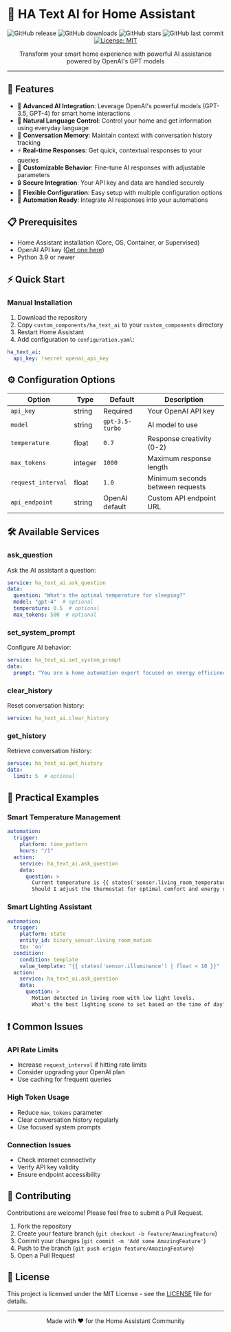 # 🤖 HA Text AI for Home Assistant

<div align="center">

![GitHub release](https://img.shields.io/github/release/smkrv/ha-text-ai.svg?style=flat-square)
![GitHub downloads](https://img.shields.io/github/downloads/smkrv/ha-text-ai/total.svg?style=flat-square)
![GitHub stars](https://img.shields.io/github/stars/smkrv/ha-text-ai.svg?style=social)
![GitHub last commit](https://img.shields.io/github/last-commit/smkrv/ha-text-ai.svg?style=flat-square)
[![License: MIT](https://img.shields.io/badge/License-MIT-yellow.svg?style=flat-square)](https://opensource.org/licenses/MIT)

</div>

<p align="center">
Transform your smart home experience with powerful AI assistance powered by OpenAI's GPT models
</p>

---

## 🌟 Features

- 🧠 **Advanced AI Integration**: Leverage OpenAI's powerful models (GPT-3.5, GPT-4) for smart home interactions
- 💬 **Natural Language Control**: Control your home and get information using everyday language
- 📝 **Conversation Memory**: Maintain context with conversation history tracking
- ⚡ **Real-time Responses**: Get quick, contextual responses to your queries
- 🎯 **Customizable Behavior**: Fine-tune AI responses with adjustable parameters
- 🔒 **Secure Integration**: Your API key and data are handled securely
- 🎨 **Flexible Configuration**: Easy setup with multiple configuration options
- 🔄 **Automation Ready**: Integrate AI responses into your automations

## 📋 Prerequisites

- Home Assistant installation (Core, OS, Container, or Supervised)
- OpenAI API key ([Get one here](https://platform.openai.com/account/api-keys))
- Python 3.9 or newer

## ⚡ Quick Start

### Manual Installation
1. Download the repository
2. Copy `custom_components/ha_text_ai` to your `custom_components` directory
3. Restart Home Assistant
4. Add configuration to `configuration.yaml`:
```yaml
ha_text_ai:
  api_key: !secret openai_api_key
```

## ⚙️ Configuration Options

| Option | Type | Default | Description |
|--------|------|---------|-------------|
| `api_key` | string | Required | Your OpenAI API key |
| `model` | string | `gpt-3.5-turbo` | AI model to use |
| `temperature` | float | `0.7` | Response creativity (0-2) |
| `max_tokens` | integer | `1000` | Maximum response length |
| `request_interval` | float | `1.0` | Minimum seconds between requests |
| `api_endpoint` | string | OpenAI default | Custom API endpoint URL |

## 🛠️ Available Services

### ask_question
Ask the AI assistant a question:
```yaml
service: ha_text_ai.ask_question
data:
  question: "What's the optimal temperature for sleeping?"
  model: "gpt-4"  # optional
  temperature: 0.5  # optional
  max_tokens: 500  # optional
```

### set_system_prompt
Configure AI behavior:
```yaml
service: ha_text_ai.set_system_prompt
data:
  prompt: "You are a home automation expert focused on energy efficiency"
```

### clear_history
Reset conversation history:
```yaml
service: ha_text_ai.clear_history
```

### get_history
Retrieve conversation history:
```yaml
service: ha_text_ai.get_history
data:
  limit: 5  # optional
```

## 🔧 Practical Examples

### Smart Temperature Management
```yaml
automation:
  trigger:
    platform: time_pattern
    hours: "/1"
  action:
    service: ha_text_ai.ask_question
    data:
      question: >
        Current temperature is {{ states('sensor.living_room_temperature') }}°C.
        Should I adjust the thermostat for optimal comfort and energy savings?
```

### Smart Lighting Assistant
```yaml
automation:
  trigger:
    platform: state
    entity_id: binary_sensor.living_room_motion
    to: 'on'
  condition:
    condition: template
    value_template: "{{ states('sensor.illuminance') | float < 10 }}"
  action:
    service: ha_text_ai.ask_question
    data:
      question: >
        Motion detected in living room with low light levels.
        What's the best lighting scene to set based on the time of day?
```

## ❗ Common Issues

### API Rate Limits
- Increase `request_interval` if hitting rate limits
- Consider upgrading your OpenAI plan
- Use caching for frequent queries

### High Token Usage
- Reduce `max_tokens` parameter
- Clear conversation history regularly
- Use focused system prompts

### Connection Issues
- Check internet connectivity
- Verify API key validity
- Ensure endpoint accessibility

## 🤝 Contributing

Contributions are welcome! Please feel free to submit a Pull Request.

1. Fork the repository
2. Create your feature branch (`git checkout -b feature/AmazingFeature`)
3. Commit your changes (`git commit -m 'Add some AmazingFeature'`)
4. Push to the branch (`git push origin feature/AmazingFeature`)
5. Open a Pull Request

## 📝 License

This project is licensed under the MIT License - see the [LICENSE](LICENSE) file for details.

---

<div align="center">

Made with ❤️ for the Home Assistant Community

</div>
